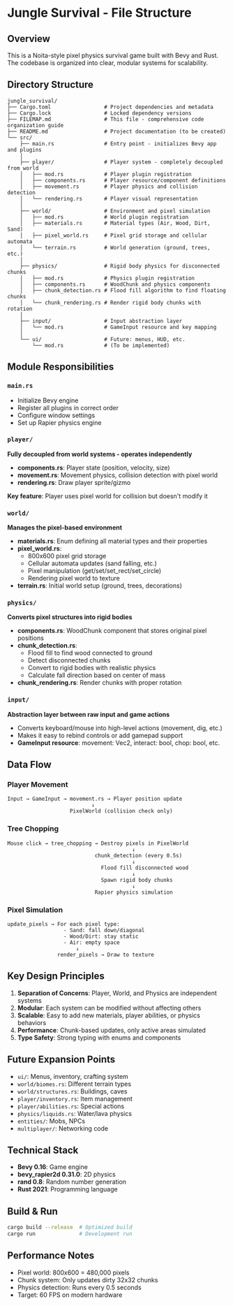 # Jungle Survival - File Structure

## Overview
This is a Noita-style pixel physics survival game built with Bevy and Rust. The codebase is organized into clear, modular systems for scalability.

## Directory Structure

```
jungle_survival/
├── Cargo.toml                 # Project dependencies and metadata
├── Cargo.lock                 # Locked dependency versions
├── FILEMAP.md                 # This file - comprehensive code organization guide
├── README.md                  # Project documentation (to be created)
└── src/
    ├── main.rs                # Entry point - initializes Bevy app and plugins
    │
    ├── player/                # Player system - completely decoupled from world
    │   ├── mod.rs             # Player plugin registration
    │   ├── components.rs      # Player resource/component definitions
    │   ├── movement.rs        # Player physics and collision detection
    │   └── rendering.rs       # Player visual representation
    │
    ├── world/                 # Environment and pixel simulation
    │   ├── mod.rs             # World plugin registration
    │   ├── materials.rs       # Material types (Air, Wood, Dirt, Sand)
    │   ├── pixel_world.rs     # Pixel grid storage and cellular automata
    │   └── terrain.rs         # World generation (ground, trees, etc.)
    │
    ├── physics/               # Rigid body physics for disconnected chunks
    │   ├── mod.rs             # Physics plugin registration
    │   ├── components.rs      # WoodChunk and physics components
    │   ├── chunk_detection.rs # Flood fill algorithm to find floating chunks
    │   └── chunk_rendering.rs # Render rigid body chunks with rotation
    │
    ├── input/                 # Input abstraction layer
    │   └── mod.rs             # GameInput resource and key mapping
    │
    └── ui/                    # Future: menus, HUD, etc.
        └── mod.rs             # (To be implemented)
```

## Module Responsibilities

### `main.rs`
- Initialize Bevy engine
- Register all plugins in correct order
- Configure window settings
- Set up Rapier physics engine

### `player/`
**Fully decoupled from world systems - operates independently**

- **components.rs**: Player state (position, velocity, size)
- **movement.rs**: Movement physics, collision detection with pixel world
- **rendering.rs**: Draw player sprite/gizmo

**Key feature**: Player uses pixel world for collision but doesn't modify it

### `world/`
**Manages the pixel-based environment**

- **materials.rs**: Enum defining all material types and their properties
- **pixel_world.rs**:
  - 800x600 pixel grid storage
  - Cellular automata updates (sand falling, etc.)
  - Pixel manipulation (get/set/set_rect/set_circle)
  - Rendering pixel world to texture
- **terrain.rs**: Initial world setup (ground, trees, decorations)

### `physics/`
**Converts pixel structures into rigid bodies**

- **components.rs**: WoodChunk component that stores original pixel positions
- **chunk_detection.rs**:
  - Flood fill to find wood connected to ground
  - Detect disconnected chunks
  - Convert to rigid bodies with realistic physics
  - Calculate fall direction based on center of mass
- **chunk_rendering.rs**: Render chunks with proper rotation

### `input/`
**Abstraction layer between raw input and game actions**

- Converts keyboard/mouse into high-level actions (movement, dig, etc.)
- Makes it easy to rebind controls or add gamepad support
- **GameInput resource**: movement: Vec2, interact: bool, chop: bool, etc.

## Data Flow

### Player Movement
```
Input → GameInput → movement.rs → Player position update
                           ↓
                    PixelWorld (collision check only)
```

### Tree Chopping
```
Mouse click → tree_chopping → Destroy pixels in PixelWorld
                                        ↓
                            chunk_detection (every 0.5s)
                                        ↓
                              Flood fill disconnected wood
                                        ↓
                              Spawn rigid body chunks
                                        ↓
                            Rapier physics simulation
```

### Pixel Simulation
```
update_pixels → For each pixel type:
                  - Sand: fall down/diagonal
                  - Wood/Dirt: stay static
                  - Air: empty space
                      ↓
                render_pixels → Draw to texture
```

## Key Design Principles

1. **Separation of Concerns**: Player, World, and Physics are independent systems
2. **Modular**: Each system can be modified without affecting others
3. **Scalable**: Easy to add new materials, player abilities, or physics behaviors
4. **Performance**: Chunk-based updates, only active areas simulated
5. **Type Safety**: Strong typing with enums and components

## Future Expansion Points

- `ui/`: Menus, inventory, crafting system
- `world/biomes.rs`: Different terrain types
- `world/structures.rs`: Buildings, caves
- `player/inventory.rs`: Item management
- `player/abilities.rs`: Special actions
- `physics/liquids.rs`: Water/lava physics
- `entities/`: Mobs, NPCs
- `multiplayer/`: Networking code

## Technical Stack

- **Bevy 0.16**: Game engine
- **bevy_rapier2d 0.31.0**: 2D physics
- **rand 0.8**: Random number generation
- **Rust 2021**: Programming language

## Build & Run

```bash
cargo build --release  # Optimized build
cargo run              # Development run
```

## Performance Notes

- Pixel world: 800x600 = 480,000 pixels
- Chunk system: Only updates dirty 32x32 chunks
- Physics detection: Runs every 0.5 seconds
- Target: 60 FPS on modern hardware
